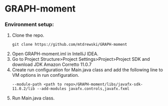 # GRAPH-moment

### Environment setup:
1. Clone the repo.
    ```
    git clone https://github.com/mtdrewski/GRAPH-moment
    ```
2. Open GRAPH-moment.iml in IntelliJ IDEA.
3. Go to Project Structure>Project Settings>Project>Project SDK and download JDK Amazon Corretto 11.0.7
4. Create run configuration for Main.java class and add the following line to VM options in run configuration.
    ```
    --module-path <path to repo>/GRAPH-moment/libs/javafx-sdk-11.0.2/lib --add-modules javafx.controls,javafx.fxml
    ```
5. Run Main.java class.

